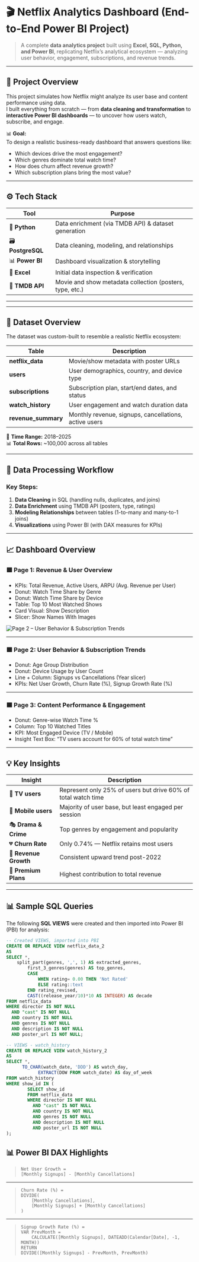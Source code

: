 # 🎬 Netflix Analytics Dashboard (End-to-End Power BI Project)

> A complete **data analytics project** built using **Excel, SQL, Python, and Power BI**, replicating Netflix’s analytical ecosystem — analyzing user behavior, engagement, subscriptions, and revenue trends.

---

## 🧩 Project Overview

This project simulates how Netflix might analyze its user base and content performance using data.  
I built everything from scratch — from **data cleaning and transformation** to **interactive Power BI dashboards** — to uncover how users watch, subscribe, and engage.

📊 **Goal:**  
To design a realistic business-ready dashboard that answers questions like:
- Which devices drive the most engagement?
- Which genres dominate total watch time?
- How does churn affect revenue growth?
- Which subscription plans bring the most value?

---

## ⚙️ Tech Stack

| Tool | Purpose |
|------|----------|
| 🐍 **Python** | Data enrichment (via TMDB API) & dataset generation |
| 🗃️ **PostgreSQL** | Data cleaning, modeling, and relationships |
| 📊 **Power BI** | Dashboard visualization & storytelling |
| 📁 **Excel** | Initial data inspection & verification |
| 🔗 **TMDB API** | Movie and show metadata collection (posters, type, etc.) |

---


---

## 🧮 Dataset Overview

The dataset was custom-built to resemble a realistic Netflix ecosystem:

| Table | Description |
|--------|--------------|
| **netflix_data** | Movie/show metadata with poster URLs |
| **users** | User demographics, country, and device type |
| **subscriptions** | Subscription plan, start/end dates, and status |
| **watch_history** | User engagement and watch duration data |
| **revenue_summary** | Monthly revenue, signups, cancellations, active users |

📅 **Time Range:** 2018–2025  
📊 **Total Rows:** ~100,000 across all tables  

---

## 🧹 Data Processing Workflow


### Key Steps:
1. **Data Cleaning** in SQL (handling nulls, duplicates, and joins)
2. **Data Enrichment** using TMDB API (posters, type, ratings)
3. **Modeling Relationships** between tables (1-to-many and many-to-1 joins)
4. **Visualizations** using Power BI (with DAX measures for KPIs)

---

## 📈 Dashboard Overview

### 🟥 **Page 1: Revenue & User Overview**
- KPIs: Total Revenue, Active Users, ARPU (Avg. Revenue per User)
- Donut: Watch Time Share by Genre
- Donut: Watch Time Share by Device
- Table: Top 10 Most Watched Shows
- Card Visual: Show Description
- Slicer: Show Names With Images

![Page 2 – User Behavior & Subscription Trends](datanalyst_python_projects/report_screenshots/analytics.png)


---

### 🟩 **Page 2: User Behavior & Subscription Trends**
- Donut: Age Group Distribution
- Donut: Device Usage by User Count
- Line + Column: Signups vs Cancellations (Year slicer)
- KPIs: Net User Growth, Churn Rate (%), Signup Growth Rate (%)

  

---

### 🟦 **Page 3: Content Performance & Engagement**
- Donut: Genre-wise Watch Time %
- Column: Top 10 Watched Titles
- KPI: Most Engaged Device (TV / Mobile)
- Insight Text Box: “TV users account for 60% of total watch time”

---

## 💡 Key Insights

| Insight | Description |
|----------|--------------|
| 🎥 **TV users** | Represent only 25% of users but drive 60% of total watch time |
| 📱 **Mobile users** | Majority of user base, but least engaged per session |
| 🎭 **Drama & Crime** | Top genres by engagement and popularity |
| 💔 **Churn Rate** | Only 0.74% — Netflix retains most users |
| 💸 **Revenue Growth** | Consistent upward trend post-2022 |
| 🔁 **Premium Plans** | Highest contribution to total revenue |

---

## 📊 Sample SQL Queries
The following **SQL VIEWS** were created and then imported into Power BI (PBI) for analysis:

```sql
-- Created VIEWS, imported into PBI
CREATE OR REPLACE VIEW netflix_data_2
AS
SELECT *,
    split_part(genres, ',', 1) AS extracted_genres,
		first_3_genres(genres) AS top_genres,
		CASE
			WHEN rating= 0.00 THEN 'Not Rated'
			ELSE rating::text
		END rating_revised,
		CAST((release_year/10)*10 AS INTEGER) AS decade
FROM netflix_data
WHERE director IS NOT NULL
  AND "cast" IS NOT NULL
  AND country IS NOT NULL
  AND genres IS NOT NULL
  AND description IS NOT NULL
  AND poster_url IS NOT NULL;

-- VIEWS - watch_history
CREATE OR REPLACE VIEW watch_history_2 
AS
SELECT *,
      TO_CHAR(watch_date, 'DDD') AS watch_day,
			EXTRACT(DOW FROM watch_date) AS day_of_week
FROM watch_history
WHERE show_id IN (
		SELECT show_id
		FROM netflix_data
		WHERE director IS NOT NULL
		  AND "cast" IS NOT NULL
		  AND country IS NOT NULL
		  AND genres IS NOT NULL
		  AND description IS NOT NULL
		  AND poster_url IS NOT NULL
);
```

## 📊 Power BI DAX Highlights

> ```DAX
> Net User Growth =
> [Monthly Signups] - [Monthly Cancellations]
> ```

---

> ```DAX
> Churn Rate (%) =
> DIVIDE(
>     [Monthly Cancellations],
>     [Monthly Signups] + [Monthly Cancellations]
> )
> ```

---

> ```DAX
> Signup Growth Rate (%) =
> VAR PrevMonth =
>     CALCULATE([Monthly Signups], DATEADD(Calendar[Date], -1, MONTH))
> RETURN
> DIVIDE([Monthly Signups] - PrevMonth, PrevMonth)
> ```
